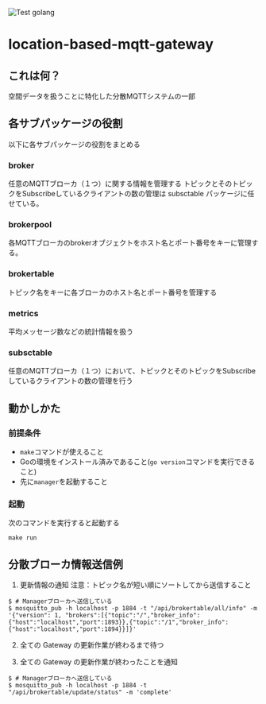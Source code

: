 <!--                  このファイルは、Markdownファイルです                 -->
<!-- VS Codeなどの、 Markdownプレビュー機能のあるエディタで見ることをお勧めします-->

![Test golang](https://github.com/Takahiro55555/location-based-mqtt-gateway/workflows/Test%20golang/badge.svg)

# location-based-mqtt-gateway

## これは何？
空間データを扱うことに特化した分散MQTTシステムの一部
## 各サブパッケージの役割
以下に各サブパッケージの役割をまとめる

### broker
任意のMQTTブローカ（１つ）に関する情報を管理する
トピックとそのトピックをSubscribeしているクライアントの数の管理は subsctable パッケージに任せている。
### brokerpool
各MQTTブローカのbrokerオブジェクトをホスト名とポート番号をキーに管理する。
### brokertable
トピック名をキーに各ブローカのホスト名とポート番号を管理する

### metrics
平均メッセージ数などの統計情報を扱う

### subsctable
任意のMQTTブローカ（１つ）において、トピックとそのトピックをSubscribeしているクライアントの数の管理を行う

## 動かしかた
### 前提条件
- `make`コマンドが使えること
- Goの環境をインストール済みであること(`go version`コマンドを実行できること)
- 先に`manager`を起動すること

### 起動
次のコマンドを実行すると起動する

```
make run
```

## 分散ブローカ情報送信例
1. 更新情報の通知
注意：トピック名が短い順にソートしてから送信すること
```
$ # Managerブローカへ送信している
$ mosquitto_pub -h localhost -p 1884 -t "/api/brokertable/all/info" -m '{"version": 1, "brokers":[{"topic":"/","broker_info":{"host":"localhost","port":1893}},{"topic":"/1","broker_info":{"host":"localhost","port":1894}}]}'
```

2. 全ての Gateway の更新作業が終わるまで待つ

3. 全ての Gateway の更新作業が終わったことを通知
```
$ # Managerブローカへ送信している
$ mosquitto_pub -h localhost -p 1884 -t "/api/brokertable/update/status" -m 'complete'
```

